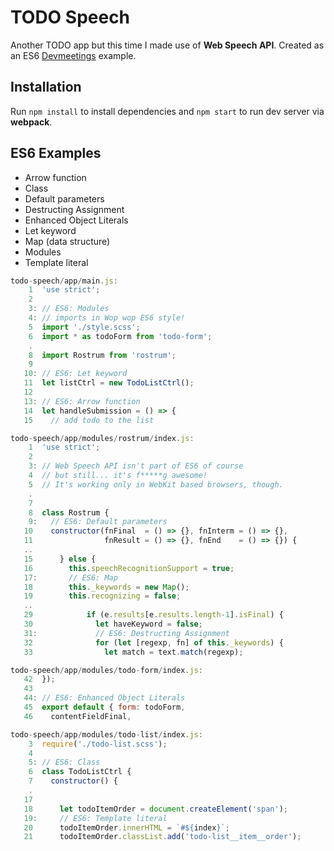 # TODO Speech

Another TODO app but this time I made use of **Web Speech API**. Created as an ES6 [Devmeetings](http://devmeetings.pl) example.

## Installation

Run `npm install` to install dependencies and `npm start` to run dev server via **webpack**.

## ES6 Examples

* Arrow function
* Class
* Default parameters
* Destructing Assignment
* Enhanced Object Literals
* Let keyword
* Map (data structure)
* Modules
* Template literal

```javascript
todo-speech/app/main.js:
    1  'use strict';
    2  
    3: // ES6: Modules
    4: // imports in Wop wop ES6 style!
    5  import './style.scss';
    6  import * as todoForm from 'todo-form';
    .
    8  import Rostrum from 'rostrum';
    9  
   10: // ES6: Let keyword
   11  let listCtrl = new TodoListCtrl();
   12  
   13: // ES6: Arrow function
   14  let handleSubmission = () => {
   15    // add todo to the list

todo-speech/app/modules/rostrum/index.js:
    1  'use strict';
    2  
    3: // Web Speech API isn't part of ES6 of course
    4  // but still... it's f*****g awesome!
    5  // It's working only in WebKit based browsers, though.
    .
    7  
    8  class Rostrum {
    9:   // ES6: Default parameters
   10    constructor(fnFinal  = () => {}, fnInterm = () => {},
   11                fnResult = () => {}, fnEnd    = () => {}) {
   ..
   15      } else {
   16        this.speechRecognitionSupport = true;
   17:       // ES6: Map
   18        this._keywords = new Map();
   19        this.recognizing = false;
   ..
   29            if (e.results[e.results.length-1].isFinal) {
   30              let haveKeyword = false;
   31:             // ES6: Destructing Assignment
   32              for (let [regexp, fn] of this._keywords) {
   33                let match = text.match(regexp);

todo-speech/app/modules/todo-form/index.js:
   42  });
   43  
   44: // ES6: Enhanced Object Literals
   45  export default { form: todoForm,
   46    contentFieldFinal,

todo-speech/app/modules/todo-list/index.js:
    3  require('./todo-list.scss');
    4  
    5: // ES6: Class
    6  class TodoListCtrl {
    7    constructor() {
    .
   17  
   18      let todoItemOrder = document.createElement('span');
   19:     // ES6: Template literal
   20      todoItemOrder.innerHTML = `#${index}`;
   21      todoItemOrder.classList.add('todo-list__item__order');
```
